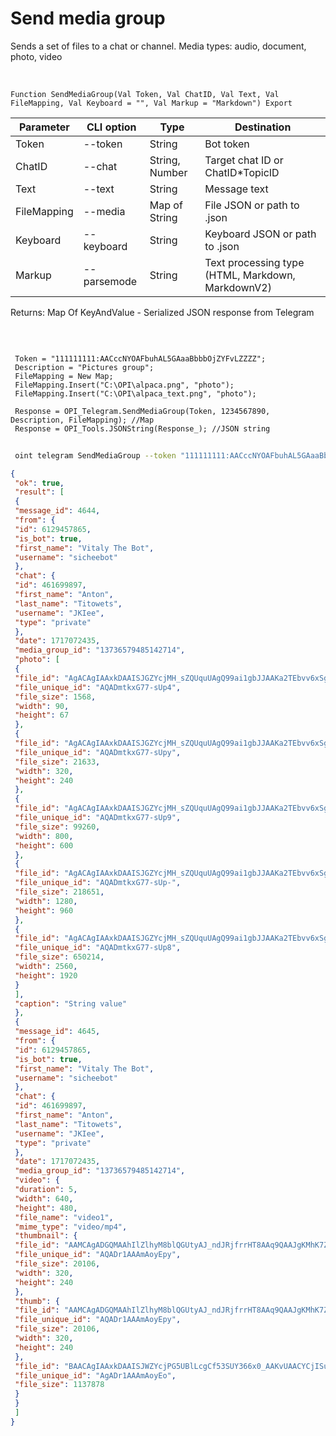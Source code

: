 ﻿---
sidebar_position: 7
---

# Send media group
 Sends a set of files to a chat or channel. Media types: audio, document, photo, video


<br/>


`Function SendMediaGroup(Val Token, Val ChatID, Val Text, Val FileMapping, Val Keyboard = "", Val Markup = "Markdown") Export`

 | Parameter | CLI option | Type | Destination |
 |-|-|-|-|
 | Token | --token | String | Bot token |
 | ChatID | --chat | String, Number | Target chat ID or ChatID*TopicID |
 | Text | --text | String | Message text |
 | FileMapping | --media | Map of String | File JSON or path to .json |
 | Keyboard | --keyboard | String | Keyboard JSON or path to .json |
 | Markup | --parsemode | String | Text processing type (HTML, Markdown, MarkdownV2) |

 
 Returns: Map Of KeyAndValue - Serialized JSON response from Telegram

<br/>




```bsl title="Code example"
 
 Token = "111111111:AACccNYOAFbuhAL5GAaaBbbbOjZYFvLZZZZ";
 Description = "Pictures group";
 FileMapping = New Map;
 FileMapping.Insert("C:\OPI\alpaca.png", "photo");
 FileMapping.Insert("C:\OPI\alpaca_text.png", "photo");
 
 Response = OPI_Telegram.SendMediaGroup(Token, 1234567890, Description, FileMapping); //Map
 Response = OPI_Tools.JSONString(Response_); //JSON string
```
	


```sh title="CLI command example"
 
 oint telegram SendMediaGroup --token "111111111:AACccNYOAFbuhAL5GAaaBbbbOjZYFvLZZZZ" --chat %chat% --text %text% --media %media% --keyboard %keyboard% --parsemode %parsemode%

```

```json title="Result"
{
 "ok": true,
 "result": [
 {
 "message_id": 4644,
 "from": {
 "id": 6129457865,
 "is_bot": true,
 "first_name": "Vitaly The Bot",
 "username": "sicheebot"
 },
 "chat": {
 "id": 461699897,
 "first_name": "Anton",
 "last_name": "Titowets",
 "username": "JKIee",
 "type": "private"
 },
 "date": 1717072435,
 "media_group_id": "13736579485142714",
 "photo": [
 {
 "file_id": "AgACAgIAAxkDAAISJGZYcjMH_sZQUquUAgQ99ai1gbJJAAKa2TEbvv6xSgxyd39G8AuyAQADAgADcwADNQQ",
 "file_unique_id": "AQADmtkxG77-sUp4",
 "file_size": 1568,
 "width": 90,
 "height": 67
 },
 {
 "file_id": "AgACAgIAAxkDAAISJGZYcjMH_sZQUquUAgQ99ai1gbJJAAKa2TEbvv6xSgxyd39G8AuyAQADAgADbQADNQQ",
 "file_unique_id": "AQADmtkxG77-sUpy",
 "file_size": 21633,
 "width": 320,
 "height": 240
 },
 {
 "file_id": "AgACAgIAAxkDAAISJGZYcjMH_sZQUquUAgQ99ai1gbJJAAKa2TEbvv6xSgxyd39G8AuyAQADAgADeAADNQQ",
 "file_unique_id": "AQADmtkxG77-sUp9",
 "file_size": 99260,
 "width": 800,
 "height": 600
 },
 {
 "file_id": "AgACAgIAAxkDAAISJGZYcjMH_sZQUquUAgQ99ai1gbJJAAKa2TEbvv6xSgxyd39G8AuyAQADAgADeQADNQQ",
 "file_unique_id": "AQADmtkxG77-sUp-",
 "file_size": 218651,
 "width": 1280,
 "height": 960
 },
 {
 "file_id": "AgACAgIAAxkDAAISJGZYcjMH_sZQUquUAgQ99ai1gbJJAAKa2TEbvv6xSgxyd39G8AuyAQADAgADdwADNQQ",
 "file_unique_id": "AQADmtkxG77-sUp8",
 "file_size": 650214,
 "width": 2560,
 "height": 1920
 }
 ],
 "caption": "String value"
 },
 {
 "message_id": 4645,
 "from": {
 "id": 6129457865,
 "is_bot": true,
 "first_name": "Vitaly The Bot",
 "username": "sicheebot"
 },
 "chat": {
 "id": 461699897,
 "first_name": "Anton",
 "last_name": "Titowets",
 "username": "JKIee",
 "type": "private"
 },
 "date": 1717072435,
 "media_group_id": "13736579485142714",
 "video": {
 "duration": 5,
 "width": 640,
 "height": 480,
 "file_name": "video1",
 "mime_type": "video/mp4",
 "thumbnail": {
 "file_id": "AAMCAgADGQMAAhIlZlhyM8blQGUtyAJ_ndJRjfrrHT8AAq9QAAJgKMhK7ZjJRS8XMtIBAAdtAAM1BA",
 "file_unique_id": "AQADr1AAAmAoyEpy",
 "file_size": 20106,
 "width": 320,
 "height": 240
 },
 "thumb": {
 "file_id": "AAMCAgADGQMAAhIlZlhyM8blQGUtyAJ_ndJRjfrrHT8AAq9QAAJgKMhK7ZjJRS8XMtIBAAdtAAM1BA",
 "file_unique_id": "AQADr1AAAmAoyEpy",
 "file_size": 20106,
 "width": 320,
 "height": 240
 },
 "file_id": "BAACAgIAAxkDAAISJWZYcjPG5UBlLcgCf53SUY366x0_AAKvUAACYCjISu2YyUUvFzLSNQQ",
 "file_unique_id": "AgADr1AAAmAoyEo",
 "file_size": 1137878
 }
 }
 ]
}
```
